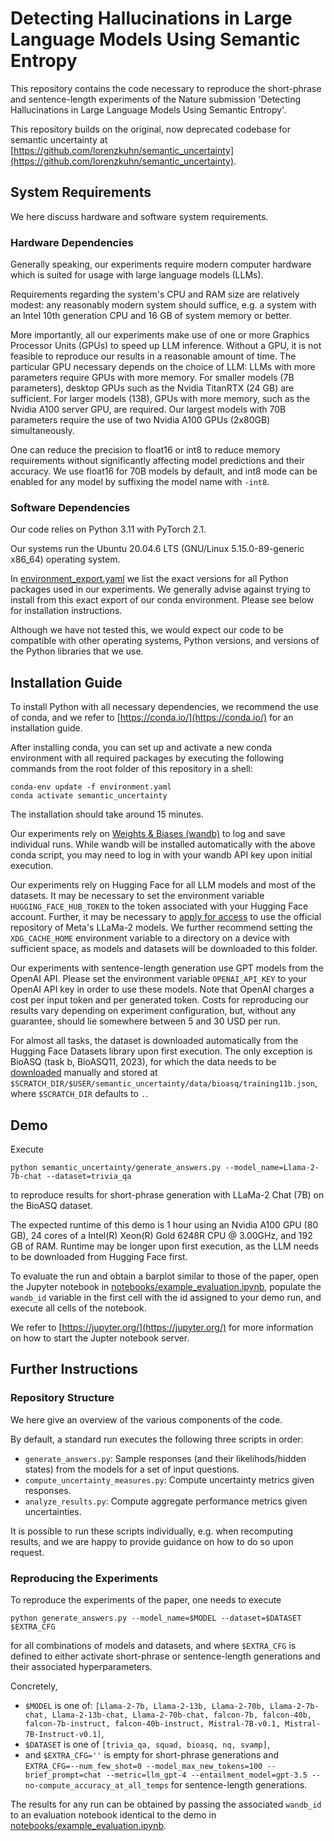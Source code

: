 # Detecting Hallucinations in Large Language Models Using Semantic Entropy

This repository contains the code necessary to reproduce the short-phrase and sentence-length experiments of the Nature submission 'Detecting Hallucinations in Large Language Models Using Semantic Entropy'.

This repository builds on the original, now deprecated codebase for semantic uncertainty at [https://github.com/lorenzkuhn/semantic_uncertainty](https://github.com/lorenzkuhn/semantic_uncertainty).

## System Requirements

We here discuss hardware and software system requirements.

### Hardware Dependencies

Generally speaking, our experiments require modern computer hardware which is suited for usage with large language models (LLMs).

Requirements regarding the system's CPU and RAM size are relatively modest: any reasonably modern system should suffice, e.g. a system with an Intel 10th generation CPU and 16 GB of system memory or better.

More importantly, all our experiments make use of one or more Graphics Processor Units (GPUs) to speed up LLM inference.
Without a GPU, it is not feasible to reproduce our results in a reasonable amount of time.
The particular GPU necessary depends on the choice of LLM: LLMs with more parameters require GPUs with more memory.
For smaller models (7B parameters), desktop GPUs such as the Nvidia TitanRTX (24 GB) are sufficient.
For larger models (13B), GPUs with more memory, such as the Nvidia A100 server GPU, are required.
Our largest models with 70B parameters require the use of two Nvidia A100 GPUs (2x80GB) simultaneously.

One can reduce the precision to float16 or int8 to reduce memory requirements without significantly affecting model predictions and their accuracy.
We use float16 for 70B models by default, and int8 mode can be enabled for any model by suffixing the model name with `-int8`.


### Software Dependencies

Our code relies on Python 3.11 with PyTorch 2.1.

Our systems run the Ubuntu 20.04.6 LTS (GNU/Linux 5.15.0-89-generic x86_64) operating system.

In [environment_export.yaml](environment_export.yaml) we list the exact versions for all Python packages used in our experiments.
We generally advise against trying to install from this exact export of our conda environment.
Please see below for installation instructions.

Although we have not tested this, we would expect our code to be compatible with other operating systems, Python versions, and versions of the Python libraries that we use.


## Installation Guide


To install Python with all necessary dependencies, we recommend the use of conda, and we refer to [https://conda.io/](https://conda.io/) for an installation guide.


After installing conda, you can set up and activate a new conda environment with all required packages by executing the following commands from the root folder of this repository in a shell:


```
conda-env update -f environment.yaml
conda activate semantic_uncertainty
```

The installation should take around 15 minutes.

Our experiments rely on [Weights & Biases (wandb)](https://wandb.ai/) to log and save individual runs.
While wandb will be installed automatically with the above conda script, you may need to log in with your wandb API key upon initial execution.

Our experiments rely on Hugging Face for all LLM models and most of the datasets.
It may be necessary to set the environment variable `HUGGING_FACE_HUB_TOKEN` to the token associated with your Hugging Face account.
Further, it may be necessary to [apply for access](https://huggingface.co/meta-llama) to use the official repository of Meta's LLaMa-2 models.
We further recommend setting the `XDG_CACHE_HOME` environment variable to a directory on a device with sufficient space, as models and datasets will be downloaded to this folder.


Our experiments with sentence-length generation use GPT models from the OpenAI API.
Please set the environment variable `OPENAI_API_KEY` to your OpenAI API key in order to use these models.
Note that OpenAI charges a cost per input token and per generated token.
Costs for reproducing our results vary depending on experiment configuration, but, without any guarantee, should lie somewhere between 5 and 30 USD per run.


For almost all tasks, the dataset is downloaded automatically from the Hugging Face Datasets library upon first execution.
The only exception is BioASQ (task b, BioASQ11, 2023), for which the data needs to be [downloaded](http://participants-area.bioasq.org/datasets) manually and stored at `$SCRATCH_DIR/$USER/semantic_uncertainty/data/bioasq/training11b.json`, where `$SCRATCH_DIR` defaults to `.`.



## Demo

Execute

```
python semantic_uncertainty/generate_answers.py --model_name=Llama-2-7b-chat --dataset=trivia_qa
```

to reproduce results for short-phrase generation with LLaMa-2 Chat (7B) on the BioASQ dataset.

The expected runtime of this demo is 1 hour using an Nvidia A100 GPU (80 GB), 24 cores of a Intel(R) Xeon(R) Gold 6248R CPU @ 3.00GHz, and 192 GB of RAM.
Runtime may be longer upon first execution, as the LLM needs to be downloaded from Hugging Face first.

To evaluate the run and obtain a barplot similar to those of the paper, open the Jupyter notebook in [notebooks/example_evaluation.ipynb](notebooks/example_evaluation.ipynb), populate the `wandb_id` variable in the first cell with the id assigned to your demo run, and execute all cells of the notebook.


We refer to [https://jupyter.org/](https://jupyter.org/) for more information on how to start the Jupter notebook server.


## Further Instructions


### Repository Structure

We here give an overview of the various components of the code.

By default, a standard run executes the following three scripts in order:

* `generate_answers.py`: Sample responses (and their likelihods/hidden states) from the models for a set of input questions.
* `compute_uncertainty_measures.py`: Compute uncertainty metrics given responses.
* `analyze_results.py`: Compute aggregate performance metrics given uncertainties.

It is possible to run these scripts individually, e.g. when recomputing results, and we are happy to provide guidance on how to do so upon request.


### Reproducing the Experiments

To reproduce the experiments of the paper, one needs to execute

```
python generate_answers.py --model_name=$MODEL --dataset=$DATASET $EXTRA_CFG
```

for all combinations of models and datasets, and where `$EXTRA_CFG` is defined to either activate short-phrase or sentence-length generations and their associated hyperparameters.

Concretely,

* `$MODEL` is one of: `[Llama-2-7b, Llama-2-13b, Llama-2-70b, Llama-2-7b-chat, Llama-2-13b-chat, Llama-2-70b-chat, falcon-7b, falcon-40b, falcon-7b-instruct, falcon-40b-instruct, Mistral-7B-v0.1, Mistral-7B-Instruct-v0.1]`,
* `$DATASET` is one of `[trivia_qa, squad, bioasq, nq, svamp]`,
* and `$EXTRA_CFG=''` is empty for short-phrase generations and `EXTRA_CFG=--num_few_shot=0 --model_max_new_tokens=100 --brief_prompt=chat --metric=llm_gpt-4 --entailment_model=gpt-3.5 --no-compute_accuracy_at_all_temps` for sentence-length generations.


The results for any run can be obtained by passing the associated `wandb_id` to an evaluation notebook identical to the demo in [notebooks/example_evaluation.ipynb](notebooks/example_evaluation.ipynb).
